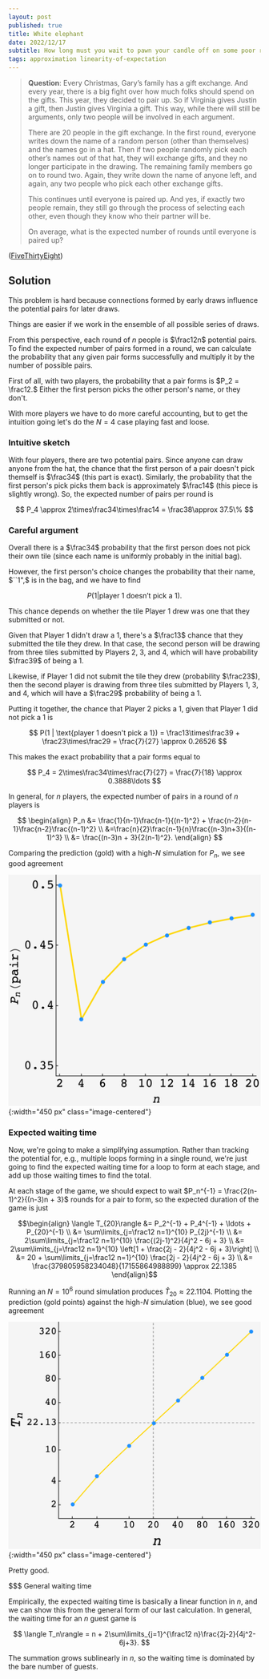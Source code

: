```yaml
---
layout: post
published: true
title: White elephant
date: 2022/12/17
subtitle: How long must you wait to pawn your candle off on some poor relative?
tags: approximation linearity-of-expectation 
---
```


>**Question**: Every Christmas, Gary’s family has a gift exchange. And every year, there is a big fight over how much folks should spend on the gifts. This year, they decided to pair up. So if Virginia gives Justin a gift, then Justin gives Virginia a gift. This way, while there will still be arguments, only two people will be involved in each argument.
>
>There are $20$ people in the gift exchange. In the first round, everyone writes down the name of a random person (other than themselves) and the names go in a hat. Then if two people randomly pick each other’s names out of that hat, they will exchange gifts, and they no longer participate in the drawing. The remaining family members go on to round two. Again, they write down the name of anyone left, and again, any two people who pick each other exchange gifts.  
>
>This continues until everyone is paired up. And yes, if exactly two people remain, they still go through the process of selecting each other, even though they know who their partner will be.
>
>On average, what is the expected number of rounds until everyone is paired up?

<!--more-->

([FiveThirtyEight](https://fivethirtyeight.com/features/can-you-make-it-to-2023/))

## Solution

This problem is hard because connections formed by early draws influence the potential pairs for later draws. 

Things are easier if we work in the ensemble of all possible series of draws. 

<!-- I'm going to make the simplifying assumption that each pair is independent.  -->

From this perspective, each round of $n$ people is $\frac12n$ potential pairs. To find the expected number of pairs formed in a round, we can calculate the probability that any given pair forms successfully and multiply it by the number of possible pairs.

First of all, with two players, the probability that a pair forms is $P_2 = \frac12.$ Either the first person picks the other person's name, or they don't.

With more players we have to do more careful accounting, but to get the intuition going let's do the $N=4$ case playing fast and loose. 

### Intuitive sketch

With four players, there are two potential pairs. Since anyone can draw anyone from the hat, the chance that the first person of a pair doesn't pick themself is $\frac34$ (this part is exact). Similarly, the probability that the first person's pick picks them back is approximately $\frac14$ (this piece is slightly wrong). So, the expected number of pairs per round is

$$ P_4 \approx 2\times\frac34\times\frac14 = \frac38\approx 37.5\% $$

### Careful argument

Overall there is a $\frac34$ probability that the first person does not pick their own tile (since each name is uniformly probably in the initial bag). 

However, the first person's choice changes the probability that their name, $``1",$ is in the bag, and we have to find 

$$ P(1 | \text{player 1 doesn't pick a 1}). $$

This chance depends on whether the tile Player 1 drew was one that they submitted or not.

Given that Player 1 didn't draw a $1,$ there's a $\frac13$ chance that they submitted the tile they drew. In that case, the second person will be drawing from three tiles submitted by Players 2, 3, and 4, which will have probability $\frac39$ of being a $1.$

Likewise, if Player 1 did not submit the tile they drew (probability $\frac23$), then the second player is drawing from three tiles submitted by Players 1, 3, and 4, which will have a $\frac29$ probability of being a $1.$

Putting it together, the chance that Player 2 picks a $1,$ given that Player 1 did not pick a 1 is 

$$ P(1 | \text{player 1 doesn't pick a 1}) = \frac13\times\frac39 + \frac23\times\frac29 = \frac{7}{27} \approx 0.26526 $$

This makes the exact probability that a pair forms equal to 

$$ P_4 = 2\times\frac34\times\frac{7}{27} = \frac{7}{18} \approx 0.3888\ldots $$

In general, for $n$ players, the expected number of pairs in a round of $n$ players is

$$ 
   \begin{align}
      P_n &= \frac{1}{n-1}\frac{n-1}{(n-1)^2} + \frac{n-2}{n-1}\frac{n-2}\frac{(n-1)^2} \\
          &=\frac{n}{2}\frac{n-1}{n}\frac{(n-3)n+3}{(n-1)^3} \\
          &= \frac{(n-3)n + 3}{2(n-1)^2}. 
   \end{align}
$$

Comparing the prediction (gold) with a high-$N$ simulation for $P_n,$ we see good agreement

![](/img/2022-12-17-christmas-game.png){:width="450 px" class="image-centered"}

### Expected waiting time

Now, we're going to make a simplifying assumption. Rather than tracking the potential for, e.g., multiple loops forming in a single round, we're just going to find the expected waiting time for a loop to form at each stage, and add up those waiting times to find the total.  

At each stage of the game, we should expect to wait $P_n^{-1} = \frac{2(n-1)^2}{(n-3)n + 3}$ rounds for a pair to form, so the expected duration of the game is just

$$\begin{align}
  \langle T_{20}\rangle &= P_2^{-1} + P_4^{-1} + \ldots + P_{20}^{-1} \\
  &= \sum\limits_{j=\frac12 n=1}^{10} P_{2j}^{-1} \\
  &= 2\sum\limits_{j=\frac12 n=1}^{10} \frac{(2j-1)^2}{4j^2 - 6j + 3} \\
  &= 2\sum\limits_{j=\frac12 n=1}^{10} \left[1 + \frac{2j - 2}{4j^2 - 6j + 3}\right] \\
  &= 20 + \sum\limits_{j=\frac12 n=1}^{10} \frac{2j - 2}{4j^2 - 6j + 3} \\
  &= \frac{379805958234048}{17155864988899} \approx 22.1385
\end{align}$$

Running an $N = 10^6$ round simulation produces $\hat{T}_{20} \approx 22.1104.$ Plotting the prediction (gold points) against the high-$N$ simulation (blue), we see good agreement

![](/img/2022-12-17-christmas-game-theory-comparison.png){:width="450 px" class="image-centered"}

Pretty good.

$$$ General waiting time

Empirically, the expected waiting time is basically a linear function in $n,$ and we can show this from the general form of our last calculation. In general, the waiting time for an $n$ guest game is

$$ \langle T_n\rangle = n + 2\sum\limits_{j=1}^{\frac12 n}\frac{2j-2}{4j^2-6j+3}. $$

The summation grows sublinearly in $n,$ so the waiting time is dominated by the bare number of guests.

<br>
